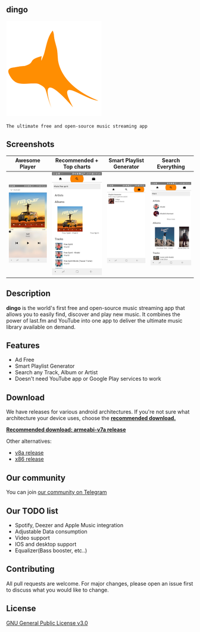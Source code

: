 ## dingo

![icon](https://github.com/AbelTesfaye/dingo/blob/master/docs/images/dingo_icon.png)

`The ultimate free and open-source music streaming app`



## Screenshots

Awesome Player | Recommended + Top charts | Smart Playlist Generator | Search Everything
:-------------------------:|:-------------------------:|:-------------------------:|:-------------------------:
![Awesome Player](https://github.com/AbelTesfaye/dingo/blob/master/docs/images/1.jpg)  |  ![Recommended + Top charts](https://github.com/AbelTesfaye/dingo/blob/master/docs/images/2.jpg)|  ![Smart Playlist Generator](https://github.com/AbelTesfaye/dingo/blob/master/docs/images/3.jpg)|  ![Search Everything](https://github.com/AbelTesfaye/dingo/blob/master/docs/images/4.jpg)

## Description
**dingo** is the world's first free and open-source music streaming app that allows you to easily find, discover and play new music. It combines the power of last.fm and YouTube into one app to deliver the ultimate music library available on demand.

## Features
- Ad Free
- Smart Playlist Generator
- Search any Track, Album or Artist
- Doesn't need YouTube app or Google Play services to work

## Download
We have releases for various android architectures. If you're not sure what architecture your device uses, choose the **[recommended download.](http://s000.tinyupload.com/index.php?file_id=37063980998875411629)**

**[Recommended download: armeabi-v7a release](http://s000.tinyupload.com/index.php?file_id=37063980998875411629)**

Other alternatives:
- [v8a release](http://s000.tinyupload.com/?file_id=07427912673787672333)
- [x86 release](http://s000.tinyupload.com/?file_id=63644582318498219615)


## Our community
You can join [our community on Telegram](https://t.me/dingoCommunity)


## Our TODO list
- Spotify, Deezer and Apple Music integration
- Adjustable Data consumption
- Video support
- IOS and desktop support
- Equalizer(Bass booster, etc..)


## Contributing
All pull requests are welcome. For major changes, please open an issue first to discuss what you would like to change.

## License
[GNU General Public License v3.0](https://www.gnu.org/licenses/gpl-3.0.en.html)
